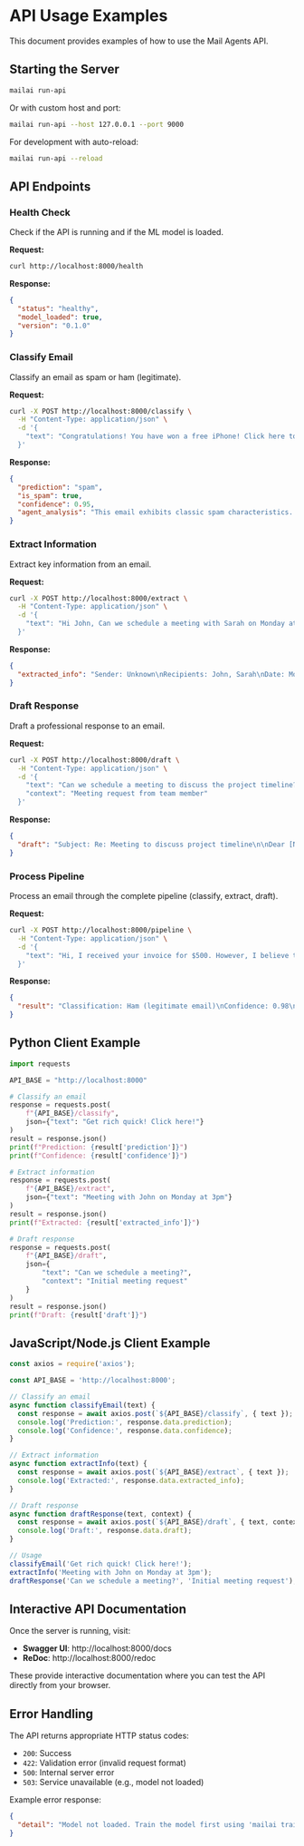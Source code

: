 # API Usage Examples

This document provides examples of how to use the Mail Agents API.

## Starting the Server

```bash
mailai run-api
```

Or with custom host and port:

```bash
mailai run-api --host 127.0.0.1 --port 9000
```

For development with auto-reload:

```bash
mailai run-api --reload
```

## API Endpoints

### Health Check

Check if the API is running and if the ML model is loaded.

**Request:**
```bash
curl http://localhost:8000/health
```

**Response:**
```json
{
  "status": "healthy",
  "model_loaded": true,
  "version": "0.1.0"
}
```

### Classify Email

Classify an email as spam or ham (legitimate).

**Request:**
```bash
curl -X POST http://localhost:8000/classify \
  -H "Content-Type: application/json" \
  -d '{
    "text": "Congratulations! You have won a free iPhone! Click here to claim your prize now!"
  }'
```

**Response:**
```json
{
  "prediction": "spam",
  "is_spam": true,
  "confidence": 0.95,
  "agent_analysis": "This email exhibits classic spam characteristics..."
}
```

### Extract Information

Extract key information from an email.

**Request:**
```bash
curl -X POST http://localhost:8000/extract \
  -H "Content-Type: application/json" \
  -d '{
    "text": "Hi John, Can we schedule a meeting with Sarah on Monday at 3pm in Conference Room A to discuss the Q4 budget?"
  }'
```

**Response:**
```json
{
  "extracted_info": "Sender: Unknown\nRecipients: John, Sarah\nDate: Monday at 3pm\nLocation: Conference Room A\nTopic: Q4 budget\nAction Items: Schedule meeting"
}
```

### Draft Response

Draft a professional response to an email.

**Request:**
```bash
curl -X POST http://localhost:8000/draft \
  -H "Content-Type: application/json" \
  -d '{
    "text": "Can we schedule a meeting to discuss the project timeline?",
    "context": "Meeting request from team member"
  }'
```

**Response:**
```json
{
  "draft": "Subject: Re: Meeting to discuss project timeline\n\nDear [Name],\n\nThank you for reaching out. I would be happy to schedule a meeting to discuss the project timeline.\n\nWould next Tuesday at 2pm work for you? We can meet in Conference Room B or via video call if you prefer.\n\nPlease let me know what works best for your schedule.\n\nBest regards,\n[Your Name]"
}
```

### Process Pipeline

Process an email through the complete pipeline (classify, extract, draft).

**Request:**
```bash
curl -X POST http://localhost:8000/pipeline \
  -H "Content-Type: application/json" \
  -d '{
    "text": "Hi, I received your invoice for $500. However, I believe there may be a discrepancy. Can we review this together?"
  }'
```

**Response:**
```json
{
  "result": "Classification: Ham (legitimate email)\nConfidence: 0.98\n\nExtracted Information:\n- Amount: $500\n- Topic: Invoice discrepancy\n- Action Required: Review invoice\n\nDrafted Response:\nSubject: Re: Invoice Review\n\nDear [Name],\n\nThank you for bringing this to my attention. I'd be happy to review the invoice with you to resolve any discrepancies.\n\nCould you please specify which line items you'd like to discuss? This will help me prepare the relevant documentation.\n\nI'm available [times] to go through this together.\n\nBest regards,\n[Your Name]"
}
```

## Python Client Example

```python
import requests

API_BASE = "http://localhost:8000"

# Classify an email
response = requests.post(
    f"{API_BASE}/classify",
    json={"text": "Get rich quick! Click here!"}
)
result = response.json()
print(f"Prediction: {result['prediction']}")
print(f"Confidence: {result['confidence']}")

# Extract information
response = requests.post(
    f"{API_BASE}/extract",
    json={"text": "Meeting with John on Monday at 3pm"}
)
result = response.json()
print(f"Extracted: {result['extracted_info']}")

# Draft response
response = requests.post(
    f"{API_BASE}/draft",
    json={
        "text": "Can we schedule a meeting?",
        "context": "Initial meeting request"
    }
)
result = response.json()
print(f"Draft: {result['draft']}")
```

## JavaScript/Node.js Client Example

```javascript
const axios = require('axios');

const API_BASE = 'http://localhost:8000';

// Classify an email
async function classifyEmail(text) {
  const response = await axios.post(`${API_BASE}/classify`, { text });
  console.log('Prediction:', response.data.prediction);
  console.log('Confidence:', response.data.confidence);
}

// Extract information
async function extractInfo(text) {
  const response = await axios.post(`${API_BASE}/extract`, { text });
  console.log('Extracted:', response.data.extracted_info);
}

// Draft response
async function draftResponse(text, context) {
  const response = await axios.post(`${API_BASE}/draft`, { text, context });
  console.log('Draft:', response.data.draft);
}

// Usage
classifyEmail('Get rich quick! Click here!');
extractInfo('Meeting with John on Monday at 3pm');
draftResponse('Can we schedule a meeting?', 'Initial meeting request');
```

## Interactive API Documentation

Once the server is running, visit:

- **Swagger UI**: http://localhost:8000/docs
- **ReDoc**: http://localhost:8000/redoc

These provide interactive documentation where you can test the API directly from your browser.

## Error Handling

The API returns appropriate HTTP status codes:

- `200`: Success
- `422`: Validation error (invalid request format)
- `500`: Internal server error
- `503`: Service unavailable (e.g., model not loaded)

Example error response:

```json
{
  "detail": "Model not loaded. Train the model first using 'mailai train'"
}
```
